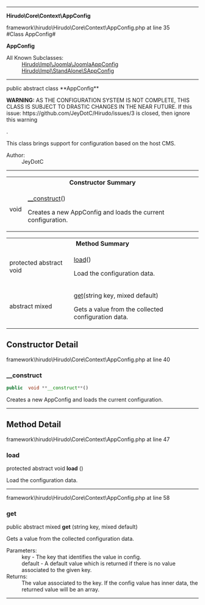 
- - -

**Hirudo\Core\Context\AppConfig**
<div class="location">framework\hirudo\Hirudo\Core\Context\AppConfig.php at line 35</div>
#Class AppConfig#

**AppConfig**


<dl>
<dt>All Known Subclasses:</dt>
<dd><a href="https://github.com/JeyDotC/Hirudo-docs/blob/master/hirudo/impl/joomla/joomlaappconfig.html">Hirudo\Impl\Joomla\JoomlaAppConfig</a> <a href="https://github.com/JeyDotC/Hirudo-docs/blob/master/hirudo/impl/standalone/sappconfig.html">Hirudo\Impl\StandAlone\SAppConfig</a> </dd>
</dl>

- - -

<p class="signature">public abstract  class **AppConfig**</p>

<div class="comment" id="overview_description"><p><p><strong>WARNING:</strong> AS THE CONFIGURATION SYSTEM IS NOT COMPLETE, THIS
CLASS IS SUBJECT TO DRASTIC CHANGES IN THE NEAR FUTURE.
If this issue: https://github.com/JeyDotC/Hirudo/issues/3 is closed, then
ignore this warning</p>.</p><p><p>This class brings support for configuration
based on the host CMS.</p></p></div>

<dl>
<dt>Author:</dt>
<dd>JeyDotC</dd>
</dl>

- - -

<table id="summary_constructor">
<tr><th colspan="2">Constructor Summary</th></tr>
<tr>
<td class="type"> void</td>
<td class="description"><p class="name"><a href="#__construct">__construct</a>()</p><p class="description">Creates a new AppConfig and loads the current configuration.</p></td>
</tr>
</table>

<table id="summary_method">
<tr><th colspan="2">Method Summary</th></tr>
<tr>
<td class="type"> protected abstract  void</td>
<td class="description"><p class="name"><a href="#load">load</a>()</p><p class="description">Load the configuration data.</p></td>
</tr>
<tr>
<td class="type"> abstract  mixed</td>
<td class="description"><p class="name"><a href="#get">get</a>(string key, mixed default)</p><p class="description">Gets a value from the collected configuration data.</p></td>
</tr>
</table>

<h2 id="detail_method">Constructor Detail</h2>
<div class="location">framework\hirudo\Hirudo\Core\Context\AppConfig.php at line 40</div>
<h3 id="__construct()">__construct</h3>

```php
public  void **__construct**()
```
<div class="details">
<p>Creates a new AppConfig and loads the current configuration.</p></div>

- - -

<h2 id="detail_method">Method Detail</h2>
<div class="location">framework\hirudo\Hirudo\Core\Context\AppConfig.php at line 47</div>
<h3 id="load()">load</h3>

protected abstract  void **load** ()<div class="details">
<p>Load the configuration data.</p></div>

- - -

<div class="location">framework\hirudo\Hirudo\Core\Context\AppConfig.php at line 58</div>
<h3 id="get()">get</h3>

public abstract  mixed **get** (string key, mixed default)<div class="details">
<p>Gets a value from the collected configuration data.</p><dl>
<dt>Parameters:</dt>
<dd>key - The key that identifies the value in config.</dd>
<dd>default - A default value which is returned if there is no value associated to the given key.</dd>
<dt>Returns:</dt>
<dd>The value associated to the key. If the config value has inner data, the returned value will be an array.</dd>
</dl>
</div>

- - -

